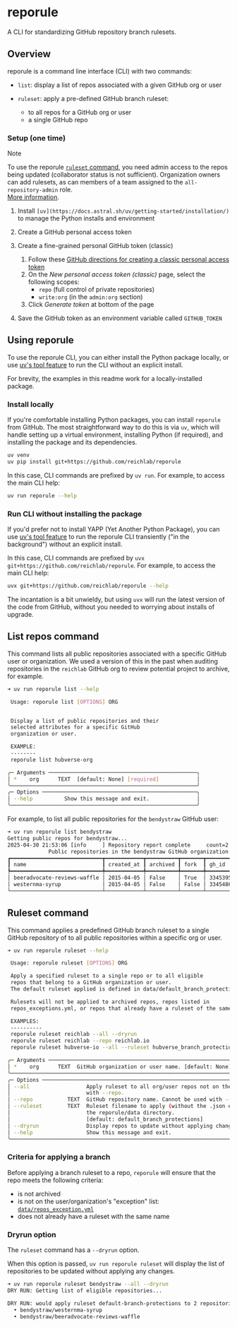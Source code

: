 # reporule

A CLI for standardizing GitHub repository branch rulesets.

## Overview

reporule is a command line interface (CLI) with two commands:

- `list`: display a list of repos associated with a given GitHub org or user
- `ruleset`: apply a pre-defined GitHub branch ruleset:

    - to all repos for a GitHub org or user
    - a single GitHub repo

### Setup (one time)

> [!NOTE]
> To use the reporule [`ruleset` command](#ruleset-command), you need admin
> access to the repos being updated (collaborator status is not
> sufficient). Organization owners can add rulesets, as can members of
> a team assigned to the `all-repository-admin` role. \
> [More information](https://docs.github.com/en/repositories/configuring-branches-and-merges-in-your-repository/managing-rulesets/available-rules-for-rulesets).

1. Install `[uv](https://docs.astral.sh/uv/getting-started/installation/)` to manage the Python installs and environment
2. Create a GitHub personal access token
3. Create a fine-grained personal GitHub token (classic)

   1. Follow these
      [GitHub directions for creating a classic personal access token](https://docs.github.com/en/authentication/keeping-your-account-and-data-secure/managing-your-personal-access-tokens#creating-a-personal-access-token-classic)
   2. On the _New personal access token (classic)_ page, select the following scopes:
      - `repo` (full control of private repositories)
      - `write:org` (in the `admin:org` section)
   3. Click _Generate token_ at bottom of the page

4. Save the GitHub token as an environment variable called `GITHUB_TOKEN`

## Using reporule

To use the reporule CLI, you can either install the Python package locally, or
use [uv's tool feature](https://docs.astral.sh/uv/guides/tools/) to run the CLI
without an explicit install.

For brevity, the examples in this readme work for a locally-installed package.

### Install locally

If you're comfortable installing Python packages, you can install `reporule` from GitHub. The most
straightforward way to do this is via `uv`, which will handle setting up a virtual environment,
installing Python (if required), and installing the package and its dependencies.

```bash
uv venv
uv pip install git+https://github.com/reichlab/reporule
```

In this case, CLI commands are prefixed by `uv run`. For example, to access the main CLI help:

```bash
uv run reporule --help
```

### Run CLI without installing the package

If you'd prefer not to install YAPP (Yet Another Python Package), you can use
[uv's tool feature](https://docs.astral.sh/uv/guides/tools/) to run the reporule CLI
transiently ("in the background") without an explicit install.

In this case, CLI commands are prefixed by `uvx git+https://github.com/reichlab/reporule`.
For example, to access the main CLI help:

```bash
uvx git+https://github.com/reichlab/reporule --help
```

The incantation is a bit unwieldy, but using `uvx` will run the latest version of the code from
GitHub, without you needed to worrying about installs of upgrade.

## List repos command

This command lists all public repositories associated with a specific GitHub user or organization. We used a
version of this in the past when auditing repositories in the `reichlab` GitHub org to review potential project
to archive, for example.

```bash
➜ uv run reporule list --help

 Usage: reporule list [OPTIONS] ORG


 Display a list of public repositories and their
 selected attributes for a specific GitHub
 organization or user.

 EXAMPLE:
 --------
 reporule list hubverse-org

╭─ Arguments ───────────────────────────────────────────────╮
│ *    org      TEXT  [default: None] [required]            │
╰───────────────────────────────────────────────────────────╯
╭─ Options ─────────────────────────────────────────────────╮
│ --help          Show this message and exit.               │
╰───────────────────────────────────────────────────────────╯
```

For example, to list all public repositories for the `bendystraw` GitHub user:

```bash
➜ uv run reporule list bendystraw
Getting public repos for bendystraw...
2025-04-30 21:53:06 [info     ] Repository report complete     count=2
             Public repositories in the bendystraw GitHub organization
┏━━━━━━━━━━━━━━━━━━━━━━━━━━━━━┳━━━━━━━━━━━━┳━━━━━━━━━━┳━━━━━━━┳━━━━━━━━━━┓
┃ name                        ┃ created_at ┃ archived ┃ fork  ┃ gh_id    ┃
┡━━━━━━━━━━━━━━━━━━━━━━━━━━━━━╇━━━━━━━━━━━━╇━━━━━━━━━━╇━━━━━━━╇━━━━━━━━━━┩
│ beeradvocate-reviews-waffle │ 2015-04-05 │ False    │ True  │ 33453957 │
│ westernma-syrup             │ 2015-04-05 │ False    │ False │ 33454863 │
└─────────────────────────────┴────────────┴──────────┴───────┴──────────┘
```

## Ruleset command

This command applies a predefined GitHub branch ruleset to a single GitHub
repository of to all public repositories within a specific org or user.

```bash
➜ uv run reporule ruleset --help

 Usage: reporule ruleset [OPTIONS] ORG

 Apply a specified ruleset to a single repo or to all eligible
 repos that belong to a GitHub organization or user.
 The default ruleset applied is defined in data/default_branch_protections.json

 Rulesets will not be applied to archived repos, repos listed in
 repos_exceptions.yml, or repos that already have a ruleset of the same name.

 EXAMPLES:
 ----------
 reporule ruleset reichlab --all --dryrun
 reporule ruleset reichlab --repo reichlab.io
 reporule ruleset hubverse-io --all --ruleset hubverse_branch_protections

╭─ Arguments ────────────────────────────────────────────────────────────────────────────────────────────╮
│ *    org      TEXT  GitHub organization or user name. [default: None] [required]                       │
╰────────────────────────────────────────────────────────────────────────────────────────────────────────╯
╭─ Options ──────────────────────────────────────────────────────────────────────────────────────────────╮
│ --all                  Apply ruleset to all org/user repos not on the exception list. Cannot be used   │
│                        with --repo.                                                                    │
│ --repo           TEXT  GitHub repository name. Cannot be used with --all. [default: None]              │
│ --ruleset        TEXT  Ruleset filename to apply (without the .json extension). The file must be in    │
│                        the reporule/data directory.                                                    │
│                        [default: default_branch_protections]                                           │
│ --dryrun               Display repos to update without applying changes.                               │
│ --help                 Show this message and exit.                                                     │
╰────────────────────────────────────────────────────────────────────────────────────────────────────────╯
```

### Criteria for applying a branch

Before applying a branch ruleset to a repo, `reporule` will ensure that the
repo meets the following criteria:

- is not archived
- is not on the user/organization's "exception" list:
  [`data/repos_exception.yml`](https://github.com/reichlab/reporule/blob/main/src/reporule/data/repos_exception.yml)
- does not already have a ruleset with the same name

### Dryrun option

The `ruleset` command has a `--dryrun` option.

When this option is passed, `uv run reporule ruleset` will display the list of
repositories to be updated without applying any changes.

```bash
➜ uv run reporule ruleset bendystraw --all --dryrun
DRY RUN: Getting list of eligible repositories...

DRY RUN: would apply ruleset default-branch-protections to 2 repositories:
  • bendystraw/westernma-syrup
  • bendystraw/beeradvocate-reviews-waffle
```
